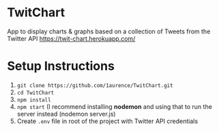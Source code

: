 # TwitChart
App to display charts &amp; graphs based on a collection of Tweets from the Twitter API
https://twit-chart.herokuapp.com/

# Setup Instructions
1. `git clone https://github.com/1aurence/TwitChart.git`
2. `cd TwitChart`
3. `npm install`
4. `npm start` (I recommend installing **nodemon** and using that to run the server instead (nodemon server.js)
5. Create `.env` file in root of the project with Twitter API credentials 
